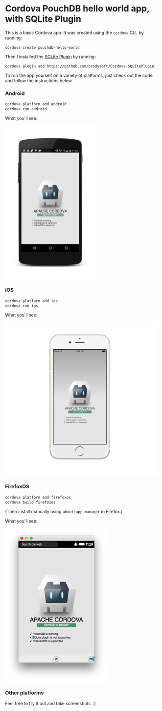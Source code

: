 Cordova PouchDB hello world app, with SQLite Plugin
=====

This is a basic Cordova app. It was created using the `cordova` CLI, by running:

    cordova create pouchdb-hello-world

Then I installed the [SQLite Plugin](https://github.com/brodysoft/Cordova-SQLitePlugin) by running:

    cordova plugin add https://github.com/brodysoft/Cordova-SQLitePlugin

To run the app yourself on a variety of platforms, just check out the code and follow the instructions below.

### Android

    cordova platform add android
    cordova run android
    
What you'll see:

<a href="./screenshots/android.png"><img src="./screenshots/android.png" height=500/></a>

### iOS

    cordova platform add ios
    cordova run ios

What you'll see:

<a href="./screenshots/ios.png"><img src="./screenshots/ios.png" height=500/></a>

### FirefoxOS

    cordova platform add firefoxos
    cordova build firefoxos

(Then install manually using `about:app-manager` in Firefox.)

What you'll see:

<a href="./screenshots/firefoxos.png"><img src="./screenshots/firefoxos.png" height=500/></a>

### Other platforms

Feel free to try it out and take screenshots. :)